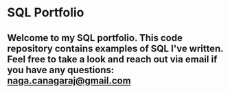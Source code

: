 # SQL Portfolio
## Welcome to my SQL portfolio. This code repository contains examples of SQL I've written. Feel free to take a look and reach out via email if you have any questions: naga.canagaraj@gmail.com

